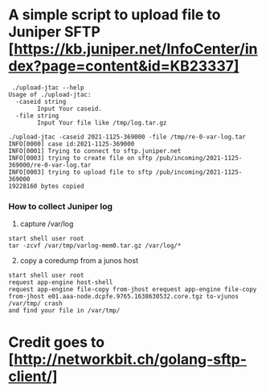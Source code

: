 # A simple script to upload file to Juniper SFTP [https://kb.juniper.net/InfoCenter/index?page=content&id=KB23337]
```
 ./upload-jtac --help
Usage of ./upload-jtac:
  -caseid string
        Input Your caseid.
  -file string
        Input Your file like /tmp/log.tar.gz

./upload-jtac -caseid 2021-1125-369000 -file /tmp/re-0-var-log.tar 
INFO[0000] case id:2021-1125-369000                     
INFO[0001] Trying to connect to sftp.juniper.net        
INFO[0003] trying to create file on sftp /pub/incoming/2021-1125-369000/re-0-var-log.tar 
INFO[0003] trying to upload file to sftp /pub/incoming/2021-1125-369000 
19228160 bytes copied
```

### How to collect Juniper log ###
1. capture /var/log
```
start shell user root
tar -zcvf /var/tmp/varlog-mem0.tar.gz /var/log/*
```
2. copy a coredump from a junos host
```
start shell user root
request app-engine host-shell
request app-engine file-copy from-jhost erequest app-engine file-copy from-jhost e01.aaa-node.dcpfe.9765.1638630532.core.tgz to-vjunos /var/tmp/ crash
and find your file in /var/tmp/
```
# Credit goes to [http://networkbit.ch/golang-sftp-client/]
